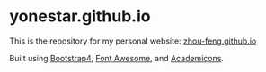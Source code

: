 # yonestar.github.io

This is the repository for my personal website: [zhou-feng.github.io](https://zhou-feng.github.io/)

Built using [Bootstrap4](https://v4-alpha.getbootstrap.com/), [Font Awesome](http://fontawesome.io/), and [Academicons](http://jpswalsh.github.io/academicons/). 

